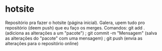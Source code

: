 # hotsite
Repositório pra fazer o hotsite (página inicial).
Galera, upem tudo pro repositório (deem push) que eu faço os merges.
Comandos: git add . (adiciona as alterações a um "pacote") ;  git commit -m "Mensagem" (salva as alterações do "pacote" com uma mensagem) ;  git push (envia as alterações para o repositório online)
